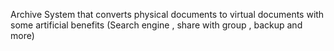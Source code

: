 Archive System that converts physical documents to virtual documents with some artificial benefits (Search engine , share with group , backup and more)
